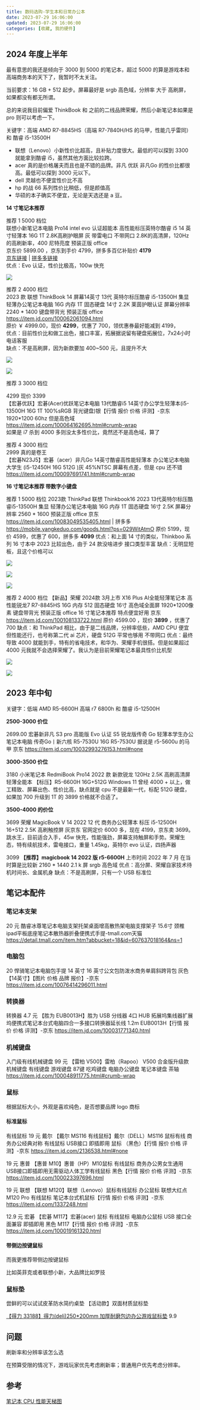 ```yaml
---
title: 数码选购-学生本和日常办公本
date: 2023-07-29 16:06:00
updated: 2023-07-29 16:06:00
categories: [收藏, 我的硬件]
---
```


## 2024 年度上半年

最有意思的我还是倾向于 3000 到 5000 的笔记本，超过 5000 的算是游戏本和高端商务本的天下了，我暂时不太关注。

当前要求：16 GB + 512 起步。屏幕最好是 srgb 高色域，分辨率 大于 高刷屏，如果都没有都无所谓。

总的来说我目前偏爱 ThinkBook 和 之前的二线品牌荣耀，然后小新笔记本如果是 pro 则可以考虑一下。

关键字：高端 AMD R7-8845HS（高端 R7-7840H/HS 的马甲，性能几乎雷同）和 酷睿 i5-13500H

* 联想（Lenovo）小新性价比超高，且补贴力度很大。最低的可以探到 3300 就能拿到酷睿 i5，虽然其他方面比较拉跨。
* acer 真的是价格屠夫而且也是不错的品牌。非凡 优跃 非凡Go 的性价比都很高。最低可以探到 3000 元以下。
* dell 灵越也不便宜性价比不高
* hp 的战 66 系列性价比稍低，但是颜值高
* 华硕的本子确实不便宜，无论是天选还是 a 豆。

<!-- more -->

**14 寸笔记本推荐**

推荐 1  5000 档位
<br />联想小新笔记本电脑 Pro14 intel evo 认证超能本 高性能标压英特尔酷睿 i5 14 英寸轻薄本 16G 1T 2.8K高刷护眼屏 灰 带雷电口 不带网口 2.8K的高清屏，120Hz的高刷新率，400 尼特亮度 预装正版 office
<br />京东价 5899.00 ，京东到手价 4799，拼多多百亿补贴价 **4179**
<br />[京东链接](https://item.jd.com/100052883927.html) | [拼多多链接](https://mobile.yangkeduo.com/goods1.html?ps=i2qDmzNnIP)
<br />优点：Evo 认证，性价比极高，100w 快充

![](https://img.feipig.fun/我的/硬件/数码选购-学生本和日常办公本/0.png)

推荐 2 4000 档位
<br />2023 款 联想 ThinkBook 14 屏幕14英寸 13代 英特尔标压酷睿 i5-13500H 集显 轻薄办公笔记本电脑 16G 内存 1T 固态硬盘 14寸 2.2K 莱茵护眼认证 屏幕分辨率 2240 * 1400 键盘带背光 预装正版 office
https://item.jd.com/100062061094.html
<br />原价 ￥ 4999.00，现价 **4299**，优惠了 700，领优惠券最好能减到 4199，
<br />优点：目前性价比和做工出色，接口丰富，拓展据说留有硬盘拓展位，7x24小时电话客服
<br />缺点：不是高刷屏，因为新款要加 400~500 元，且提升不大

![](https://img.feipig.fun/我的/硬件/数码选购-学生本和日常办公本/1.png)

![](https://img.feipig.fun/我的/硬件/数码选购-学生本和日常办公本/2.png)

推荐 3 3000 档位

4299 现价 3399
<br />【宏碁优跃】宏碁(Acer)优跃笔记本电脑 13代酷睿i5 14英寸办公学生轻薄本(i5-13500H 16G 1T 100%sRGB 背光键盘)银【行情 报价 价格 评测】-京东 1920*1200 60hz 但是高色域
<br />https://item.jd.com/100064162695.html#crumb-wrap
<br />如果是 i7 杀到 4000 多则没太多性价比，竟然还不是高色域，算了

推荐 4 3000 档位
<br />2999 真的是卷王
<br />【宏碁N23J5】宏碁（acer）非凡Go 14英寸酷睿高性能轻薄本 办公笔记本电脑大学生 (i5-12450H 16G 512G )灰 45%NTSC 屏幕有点差，但是 cpu 还不错
<br />https://item.jd.com/100097691741.html#crumb-wrap

**16 寸笔记本推荐 带数字小键盘**

推荐 1 5000 档位
2023款 ThinkPad 联想 Thinkbook16 2023 13代英特尔标压酷睿i5-13500H 集显 轻薄办公笔记本电脑 16G 内存 1T 固态硬盘 16寸 2.5K 屏幕分辨率 2560 * 1600 预装正版 office
京东 https://item.jd.com/10083049535405.html | 拼多多 https://mobile.yangkeduo.com/goods.html?ps=029WitAtmO
原价 5199，现价 4599，优惠了 600，拼多多 **4099**
优点：和上面 14 寸的类似，Thinkboo 系列 16 寸本中 2023 比较出色，由于 24 款没啥进步 接口类型丰富
缺点：无明显短板，且这个价格可以

![](https://feipig.fun/我的/硬件/数码选购-学生本和日常办公本/3.png)

![](https://feipig.fun/我的/硬件/数码选购-学生本和日常办公本/4.png)

![](https://feipig.fun/我的/硬件/数码选购-学生本和日常办公本/5.png)

推荐 2 4000 档位
【新品】荣耀 2024款 3月上市 X16 Plus AI全能轻薄笔记本 高性能锐龙7 R7-8845HS 16G 内存 512 固态硬盘 16寸 高色域全面屏 1920*1200像素 键盘带背光 预装正版 office
16 寸笔记本推荐 特点便宜好用
京东 https://item.jd.com/100108133722.html
原价 4599.00 ，现价 **3899** ，优惠了 700
缺点：和 ThinkPad 相比，由于是二线品牌，分辨率低些，AMD CPU 便宜但性能还行，也号称第二代 ai 芯片，硬盘 512G 平常也够用 不带网口
优点：最终导致 4000 就能到手，特有的省电技术，和华为、荣耀手机很搭。但是如果超过 4000 元我就不会选择荣耀了。我认为是目前荣耀笔记本最具性价比机型

![](https://feipig.fun/我的/硬件/数码选购-学生本和日常办公本/6.jpg)

![](https://feipig.fun/我的/硬件/数码选购-学生本和日常办公本/7.png)

## 2023 年中旬

关键字：低端 AMD R5-6600H 高端 r7 6800h 和 酷睿 i5-12500H

**2500-3000 价位**

2699.00
宏碁新非凡 S3 pro 高能版 Evo 认证 S5 锐龙版传奇 Go 轻薄本学生办公笔记本电脑 传奇Go丨新六核 R5-7530U 16G
R5-7530U 据说是 r5-5600u 的马甲
京东 https://item.jd.com/10032993276153.html#none

**3000-3500 价位**

3180
小米笔记本 RedmiBook Pro14 2022 款 新款锐龙 120Hz 2.5K 高刷高清屏 轻薄全能本 【标压】R5-6600H 16G+512G Windows 11
曾经 4000 + 以上，做工精致、屏幕出色、性价比高，缺点就是 cpu 不是最新一代，标配 512G 硬盘，如果加 700 升级到 1T 的 3899 价格就不合适了。

**3500-4000 的价位**

3699
荣耀 MagicBook V 14 2022 12 代 商务办公轻薄本 标压 i5-12500H 16+512 2.5K 高刷触控屏 灰京东
官网定价 6000 多，现在 4199，京东卖 3699。跳水王，目前适合入手，45w 快充，性能强劲，屏幕支持触屏和手势。荣耀生态，特有续航技术，雷电接口，重量 1.45kg，英特尔 evo 认证，四扬声器

3099
**【推荐】magicbook 14 2022 版 r5-6600H**
上市时间 2022 年 7 月 在当时算是比较新 2160 * 1440 2.1 k 屏 srgb 高色域
优点：高分屏、荣耀自家技术待机时间长、金属机身
缺点：不是高刷屏，只有一个 USB 标准位

## 笔记本配件

### 笔记本支架

20 元
酷睿冰尊笔记本电脑支架托架桌面增高散热架电脑支撑架子 15.6寸 颈椎ipad平板底座笔记本散热器折叠便携式手提-tmall.com天猫
<https://detail.tmall.com/item.htm?abbucket=18&id=607637018164&ns=1>

### 电脑包

20
悍骑笔记本电脑包手提 14 英寸 16 英寸公文包防泼水商务单肩斜跨背包 灰色【14英寸】【图片 价格 品牌 报价】-京东
<https://item.jd.com/10076414296011.html>

### 转换器

转换器 4.7 元
【胜为 EUB0013H】胜为 USB 分线器 4口 HUB 拓展坞集线器扩展坞便携式笔记本台式电脑四合一多接口转换器延长线 1.2m EUB0013H【行情 报价 价格 评测】-京东
<https://item.jd.com/100031771340.html>

### 机械键盘

入门级有线机械键盘 99 元
【雷柏 V500】雷柏（Rapoo） V500 合金版升级款 机械键盘 有线键盘 游戏键盘 87键 吃鸡键盘 电脑办公键盘 笔记本键盘 茶轴
https://item.jd.com/100048911775.html#crumb-wrap

### 鼠标

根据鼠标大小，外观是喜欢纯色，是否想要品牌 logo 商标

#### 标准鼠标

有线鼠标
19 元 戴尔
【戴尔 MS116 有线鼠标】戴尔（DELL）MS116 鼠标有线 商务办公经典对称 有线鼠标 USB接口 即插即用 鼠标 （黑色）【行情 报价 价格 评测】-京东
https://item.jd.com/2136538.html#none

19 元 惠普
【惠普 M10】惠普（HP）M10鼠标 有线鼠标 商务办公男女生通用USB接口即插即用无需驱动人体工学有线鼠标 黑色【行情 报价 价格 评测】-京东
<https://item.jd.com/100023397696.html>

19 元 联想
【联想 M120】联想（Lenovo）鼠标有线鼠标 办公鼠标 联想大红点M120 Pro 有线鼠标 笔记本台式机鼠标【行情 报价 价格 评测】-京东
<https://item.jd.com/1337248.html>

12.9 元 宏碁
【宏碁 M117】宏碁(acer) 鼠标 有线鼠标 电脑办公鼠标 USB 接口全面兼容 即插即用 黑色 M117【行情 报价 价格 评测】-京东
<https://item.jd.com/100019161320.html>

#### 带侧边按键鼠标

而我更推荐带侧边按键鼠标

比如英菲克或者联想小新，大品牌比如罗技

### 鼠标垫

尝鲜的可以试试皮革防水简约桌垫 【活动款】双面材质鼠标垫

[【得力 33188】得力(deli)250*200mm 加厚耐磨包边办公游戏鼠标垫](https://item.jd.com/1788589.html) 9.9

## 问题

刷新率和分辨率该怎么选

在预算受限的情况下，游戏玩家优先考虑刷新率；普通用户优先考虑分辨率。

## 参考

[笔记本 CPU 性能天梯图](https://www.mydrivers.com/zhuanti/tianti/cpum)
